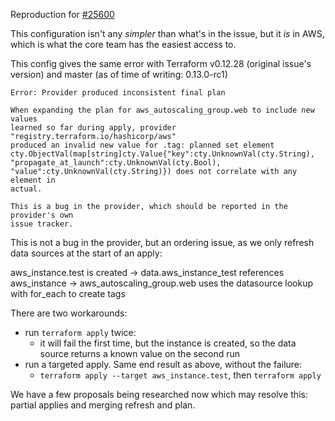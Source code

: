 Reproduction for [#25600](https://github.com/hashicorp/terraform/issues/25600)

This configuration isn't any _simpler_ than what's in the issue, but it *is* in
AWS, which is what the core team has the easiest access to.

This config gives the same error with Terraform v0.12.28 (original issue's
version) and master (as of time of writing: 0.13.0-rc1)

```
Error: Provider produced inconsistent final plan

When expanding the plan for aws_autoscaling_group.web to include new values
learned so far during apply, provider "registry.terraform.io/hashicorp/aws"
produced an invalid new value for .tag: planned set element
cty.ObjectVal(map[string]cty.Value{"key":cty.UnknownVal(cty.String),
"propagate_at_launch":cty.UnknownVal(cty.Bool),
"value":cty.UnknownVal(cty.String)}) does not correlate with any element in
actual.

This is a bug in the provider, which should be reported in the provider's own
issue tracker.
```

This is not a bug in the provider, but an ordering issue, as we only refresh data sources at the start of an apply: 

aws_instance.test is created -> 
data.aws_instance_test references aws_instance -> 
aws_autoscaling_group.web uses the datasource lookup with for_each to create tags

There are two workarounds: 
* run `terraform apply` twice:
   *  it will fail the first time, but the instance is created, so the data source returns a known value on the second run
* run a targeted apply. Same end result as above, without the failure: 
    * `terraform apply --target aws_instance.test`, then `terraform apply`


We have a few proposals being researched now which may resolve this: partial applies and merging refresh and plan.
